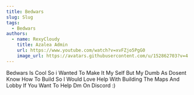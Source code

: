 ```yaml
---
title: Bedwars
slug: Slug
tags:
  - Bedwars
authors:
  - name: RexyCloudy
    title: Azalea Admin
    url: https://www.youtube.com/watch?v=xvFZjo5PgG0
    image_url: https://avatars.githubusercontent.com/u/152862703?v=4
---
```

Bedwars Is Cool So i Wanted To Make It My Self But My Dumb As Dosent Know How To Build So I Would Love Help With Building The Maps And Lobby If You Want To Help Dm On Discord :)

